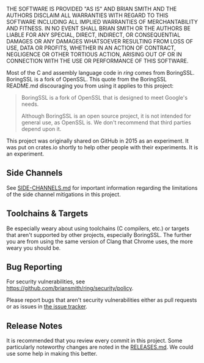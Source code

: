 THE SOFTWARE IS PROVIDED "AS IS" AND BRIAN SMITH AND THE AUTHORS DISCLAIM
ALL WARRANTIES WITH REGARD TO THIS SOFTWARE INCLUDING ALL IMPLIED WARRANTIES
OF MERCHANTABILITY AND FITNESS. IN NO EVENT SHALL BRIAN SMITH OR THE AUTHORS
BE LIABLE FOR ANY SPECIAL, DIRECT, INDIRECT, OR CONSEQUENTIAL DAMAGES OR ANY
DAMAGES WHATSOEVER RESULTING FROM LOSS OF USE, DATA OR PROFITS, WHETHER IN
AN ACTION OF CONTRACT, NEGLIGENCE OR OTHER TORTIOUS ACTION, ARISING OUT OF
OR IN CONNECTION WITH THE USE OR PERFORMANCE OF THIS SOFTWARE.


Most of the C and assembly language code in *ring* comes from BoringSSL. 
BoringSSL is a fork of OpenSSL. This quote from the BoringSSL README.md 
discouraging you from using it applies to this project:

> BoringSSL is a fork of OpenSSL that is designed to meet Google's needs.
>
> Although BoringSSL is an open source project, it is not intended for general
> use, as OpenSSL is. We don't recommend that third parties depend upon it.

This project was originally shared on GitHub in 2015 as an experiment. It was
put on crates.io shortly to help other people with their experiments. It is an
experiment.


Side Channels
-------------

See [SIDE-CHANNELS.md](SIDE-CHANNELS.md) for important information regarding
the limitations of the side channel mitigations in this project.


Toolchains & Targets
--------------------

Be especially weary about using toolchains (C compilers, etc.) or targets
that aren't supported by other projects, especially BoringSSL. The further you
are from using the same version of Clang that Chrome uses, the more weary you
should be.


Bug Reporting
-------------

For security vulnerabilities, see https://github.com/briansmith/ring/security/policy.

Please report bugs that aren't security vulnerabilities either as pull requests or as issues in
[the issue tracker](https://github.com/briansmith/ring/issues).



Release Notes
-------------
It is recommended that you review every commit in this project. Some
particularly noteworthy changes are noted in the [RELEASES.md](RELEASES.md). We could use some
help in making this better.
